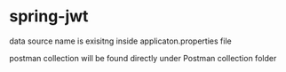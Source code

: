 # spring-jwt

 data source name is exisitng inside applicaton.properties file<br>
 
 postman collection will be found directly under Postman collection folder 
 